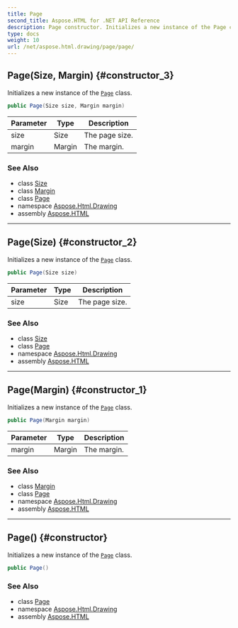 ```yaml
---
title: Page
second_title: Aspose.HTML for .NET API Reference
description: Page constructor. Initializes a new instance of the Page class
type: docs
weight: 10
url: /net/aspose.html.drawing/page/page/
---
```

## Page(Size, Margin) {#constructor_3}

Initializes a new instance of the [`Page`](../) class.

```csharp
public Page(Size size, Margin margin)
```

| Parameter | Type | Description |
| --- | --- | --- |
| size | Size | The page size. |
| margin | Margin | The margin. |

### See Also

* class [Size](../../size/)
* class [Margin](../../margin/)
* class [Page](../)
* namespace [Aspose.Html.Drawing](../../page/)
* assembly [Aspose.HTML](../../../)

---

## Page(Size) {#constructor_2}

Initializes a new instance of the [`Page`](../) class.

```csharp
public Page(Size size)
```

| Parameter | Type | Description |
| --- | --- | --- |
| size | Size | The page size. |

### See Also

* class [Size](../../size/)
* class [Page](../)
* namespace [Aspose.Html.Drawing](../../page/)
* assembly [Aspose.HTML](../../../)

---

## Page(Margin) {#constructor_1}

Initializes a new instance of the [`Page`](../) class.

```csharp
public Page(Margin margin)
```

| Parameter | Type | Description |
| --- | --- | --- |
| margin | Margin | The margin. |

### See Also

* class [Margin](../../margin/)
* class [Page](../)
* namespace [Aspose.Html.Drawing](../../page/)
* assembly [Aspose.HTML](../../../)

---

## Page() {#constructor}

Initializes a new instance of the [`Page`](../) class.

```csharp
public Page()
```

### See Also

* class [Page](../)
* namespace [Aspose.Html.Drawing](../../page/)
* assembly [Aspose.HTML](../../../)

